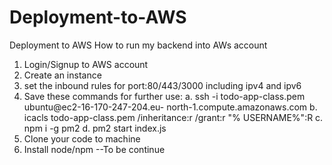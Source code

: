 # Deployment-to-AWS
Deployment to AWS
How to run my backend into AWs account
1. Login/Signup to AWS account
2. Create an instance
3. set the inbound rules for port:80/443/3000 including ipv4 and ipv6
4. Save these commands for further use:
	a. ssh -i todo-app-class.pem ubuntu@ec2-16-170-247-204.eu-	north-1.compute.amazonaws.com
	b. icacls todo-app-class.pem /inheritance:r /grant:r "%	USERNAME%":R
	c. npm i -g pm2
	d. pm2 start index.js
5. Clone your code to machine
6. Install node/npm
 --To be continue

